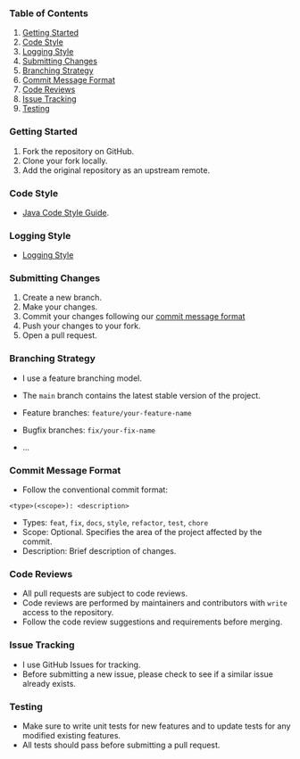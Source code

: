### Table of Contents

1. [Getting Started](#getting-started)
2. [Code Style](#code-style)
3. [Logging Style](#logging-style)
3. [Submitting Changes](#submitting-changes)
4. [Branching Strategy](#branching-strategy)
5. [Commit Message Format](#commit-message-format)
6. [Code Reviews](#code-reviews)
7. [Issue Tracking](#issue-tracking)
8. [Testing](#testing)


### Getting Started

1. Fork the repository on GitHub.
2. Clone your fork locally.
3. Add the original repository as an upstream remote.


### Code Style

- [Java Code Style Guide](java-code-style-guide.md).


### Logging Style
- [Logging Style](logging-style.md)


### Submitting Changes

1. Create a new branch.
2. Make your changes.
3. Commit your changes following our [commit message format](#commit-message-format)
4. Push your changes to your fork.
5. Open a pull request.


### Branching Strategy

- I use a feature branching model.
- The `main` branch contains the latest stable version of the project.

- Feature branches: `feature/your-feature-name`
- Bugfix branches: `fix/your-fix-name`
- ...


### Commit Message Format

- Follow the conventional commit format:

```
<type>(<scope>): <description>
```
- Types: `feat`, `fix`, `docs`, `style`, `refactor`, `test`, `chore`
- Scope: Optional. Specifies the area of the project affected by the commit.
- Description: Brief description of changes.


### Code Reviews

- All pull requests are subject to code reviews.
- Code reviews are performed by maintainers and contributors with `write` access to the repository.
- Follow the code review suggestions and requirements before merging.


### Issue Tracking

- I use GitHub Issues for tracking.
- Before submitting a new issue, please check to see if a similar issue already exists.


### Testing

- Make sure to write unit tests for new features and to update tests for any modified existing features.
- All tests should pass before submitting a pull request.